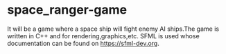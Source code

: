 # space_ranger-game
It will be a  game where a space ship will fight enemy AI ships.The game is written in C++ and for rendering,graphics,etc. SFML is used whose documentation can be found on https://sfml-dev.org.
